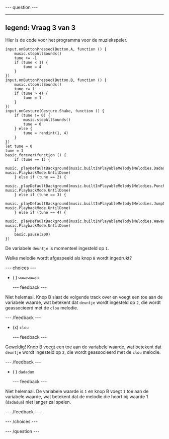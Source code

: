 
--- question ---

---
legend: Vraag 3 van 3
---

Hier is de code voor het programma voor de muziekspeler.

```microbit
input.onButtonPressed(Button.A, function () {
    music.stopAllSounds()
    tune += -1
    if (tune < 1) {
        tune = 4
    }
})
input.onButtonPressed(Button.B, function () {
    music.stopAllSounds()
    tune += 1
    if (tune > 4) {
        tune = 1
    }
})
input.onGesture(Gesture.Shake, function () {
    if (tune != 0) {
        music.stopAllSounds()
        tune = 0
    } else {
        tune = randint(1, 4)
    }
})
let tune = 0
tune = 1
basic.forever(function () {
    if (tune == 1) {
        music._playDefaultBackground(music.builtInPlayableMelody(Melodies.Dadadadum), music.PlaybackMode.UntilDone)
    } else if (tune == 2) {
        music._playDefaultBackground(music.builtInPlayableMelody(Melodies.Punchline), music.PlaybackMode.UntilDone)
    } else if (tune == 3) {
        music._playDefaultBackground(music.builtInPlayableMelody(Melodies.JumpDown), music.PlaybackMode.UntilDone)
    } else if (tune == 4) {
        music._playDefaultBackground(music.builtInPlayableMelody(Melodies.Wawawawaa), music.PlaybackMode.UntilDone)
    }
    basic.pause(200)
})
```

De variabele `deuntje` is momenteel ingesteld op `1`.

Welke melodie wordt afgespeeld als knop `B` wordt ingedrukt?


--- choices ---

- ( ) `wawawawaa`

  --- feedback ---

Niet helemaal. Knop B slaat de volgende track over en voegt een toe aan de variabele waarde, wat betekent dat `deuntje` wordt ingesteld op `2`, die wordt geassocieerd met de `clou` melodie.

  --- /feedback ---

- (x) `clou`

  --- feedback ---

Geweldig! Knop B voegt een toe aan de variabele waarde, wat betekent dat `deuntje` wordt ingesteld op `2`, die wordt geassocieerd met de `clou` melodie.

  --- /feedback ---

- ( ) `dadadum`

  --- feedback ---

Niet helemaal. De variabele waarde is `1` en knop B voegt `1` toe aan de variabele waarde, wat betekent dat de melodie die hoort bij waarde 1 (`dadadum`) niet langer zal spelen.

  --- /feedback ---

--- /choices ---

--- /question ---
